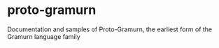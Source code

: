 # proto-gramurn
Documentation and samples of Proto-Gramurn, the earliest form of the Gramurn language family
